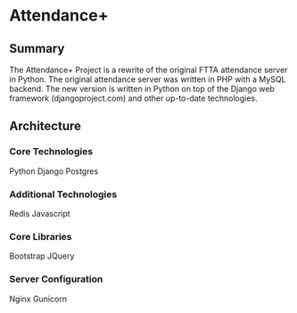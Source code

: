 # Attendance+

## Summary
The Attendance+ Project is a rewrite of the original FTTA attendance server in Python. The original attendance server was written in PHP with a MySQL backend. The new version is written in Python on top of the Django web framework (djangoproject.com) and other up-to-date technologies.

## Architecture

### Core Technologies
Python
Django
Postgres

### Additional Technologies
Redis
Javascript

### Core Libraries
Bootstrap
JQuery


### Server Configuration
Nginx
Gunicorn
